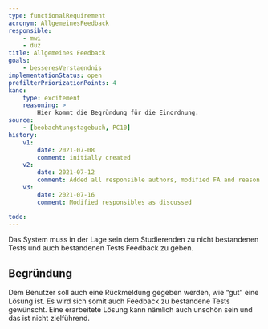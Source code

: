 ```yaml
---
type: functionalRequirement
acronym: AllgemeinesFeedback
responsible:
    - mwi
    - duz
title: Allgemeines Feedback
goals:
    - besseresVerstaendnis
implementationStatus: open
prefilterPriorizationPoints: 4
kano:
    type: excitement
    reasoning: >
        Hier kommt die Begründung für die Einordnung.
source:
    - [beobachtungstagebuch, PC10]
history:
    v1:
        date: 2021-07-08
        comment: initially created
    v2:
        date: 2021-07-12
        comment: Added all responsible authors, modified FA and reason regarding the todo
    v3:
        date: 2021-07-16
        comment: Modified responsibles as discussed

todo:
---
```


Das System muss in der Lage sein dem Studierenden zu nicht bestandenen Tests und auch bestandenen Tests Feedback zu geben.

## Begründung
Dem Benutzer soll auch eine Rückmeldung gegeben werden, wie “gut” eine Lösung ist. Es wird sich somit auch Feedback zu bestandene Tests gewünscht. Eine erarbeitete Lösung kann nämlich auch unschön sein und das ist nicht zielführend.
